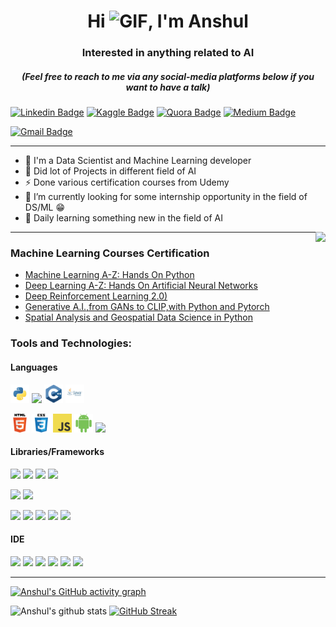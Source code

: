 <h1 align="center">Hi <img height=30 width=30 alt="GIF" src="https://raw.githubusercontent.com/MartinHeinz/MartinHeinz/master/wave.gif" />, I'm Anshul</h1>
<h3 align="center">Interested in anything related to AI</h3>


<!-- ![](https://komarev.com/ghpvc/?username=Gladiator07) -->

<h5 align="center"><i>(Feel free to reach to me via any social-media platforms below if you want to have a talk)</i></h5>


[![Linkedin Badge](https://img.shields.io/badge/-Anshul_Vaidya-blue?style=flat&logo=Linkedin&logoColor=white&link=https://www.linkedin.com/in/anshul-vaidya-51808715b/)](https://www.linkedin.com/in/anshul-vaidya-51808715b)
[![Kaggle Badge](https://img.shields.io/badge/-Kaggle-1ca0f1?style=flat&labelColor=1ca0f1&logo=Kaggle&logoColor=white&link=https://www.kaggle.com/avi111297)](https://www.kaggle.com/avi111297)
[![Quora Badge](https://img.shields.io/badge/-Quora-47CCCC?style=flat&logo=Quora&logoColor=red&link=https://www.quora.com/profile/Anshul-Vaidya-5)](https://www.quora.com/profile/Anshul-Vaidya-5)
[![Medium Badge](https://img.shields.io/badge/-Anshul-1ca0f1?style=flat&labelColor=white&logo=Medium&logoColor=black&link=https://medium.com/@anshul.vaidya1997)](https://medium.com/@anshul.vaidya1997)
<!-- [![Medium Badge](https://img.shields.io/badge/-Atharva_Ingle-black?style=flat&logo=Medium&logoColor=white&labelColor=black&link=https://atharvaaingle.medium.com/)](https://atharvaaingle.medium.com/) -->
 [![Gmail Badge](https://img.shields.io/badge/-anshulvaidya-c14438?style=flat&logo=Gmail&logoColor=white&link=mailto:anshul.vaidya1997@gmail.com)](mailto:anshul.vaidya1997@gmail.com) 


<!-- [<img src="https://github.com/sciencepal/sciencepal/blob/master/assets/discord-round.svg" width="3.5%"/>](https://discord.gg/MnUUbHe)
[<img src="https://img.icons8.com/color/48/000000/twitter.png" width="3.5%"/>](https://twitter.com/sciencepal)
[<img src="https://img.icons8.com/color/48/000000/linkedin.png" width="3.5%"/>](https://www.linkedin.com/in/adityapal1/)
[<img src="https://img.icons8.com/fluent/48/000000/facebook-new.png" width="3.5%"/>](https://www.facebook.com/sciencepal/)
[<img src="https://img.icons8.com/fluent/48/000000/instagram-new.png" width="3.5%"/>](https://www.instagram.com/aditya_sciencepal/)
<a href="mailto:aditya.pal.science@gmail.com"> <img src="https://img.icons8.com/fluent/48/000000/gmail.png" width="3.5%"/> </a> -->

---

<!-- <img align="right" src="https://cdn-bccfn.nitrocdn.com/dQvfjUMKmSakXspPACqmZNbJZBsJTrQs/assets/static/optimized/rev-ad35e05/oeeysgepuyd/wp-content/uploads/2018/11/26J2.png" /> -->
<!-- <img align="right" alt="GIF" src="https://media.giphy.com/media/ITRemFlr5tS39AzQUL/giphy.gif" /> -->



- 🔭 I'm a Data Scientist and Machine Learning developer
- 🌱 Did lot of Projects in different field of AI
- ⚡ Done various certification courses from Udemy
- 🤔 I’m currently looking for some internship opportunity in the field of DS/ML 😁
- 🎉 Daily learning something new in the field of AI
<!-- - ⚡ Fun fact: I am a Kaggle 3X Expert and highly active [there](https://www.kaggle.com/atharvaingle) -->


<img align="right" src="https://cdn-bccfn.nitrocdn.com/dQvfjUMKmSakXspPACqmZNbJZBsJTrQs/assets/static/optimized/rev-ad35e05/oeeysgepuyd/wp-content/uploads/2018/11/26J2.png" />
<!--
### I am currently working on:
- ⚡**AUTO-TAB**⚡ - an end-to-end automated Machine Learning Library to tackle any Tabular Dataset
-->

---



###  Machine Learning Courses Certification

<!-- YOUTUBE:START -->
- [Machine Learning A-Z: Hands On Python](https://www.udemy.com/certificate/UC-97e74150-8800-46ca-80d9-4d4c082395c1/?utm_campaign=email&utm_source=sendgrid.com&utm_medium=email)
- [Deep Learning A-Z: Hands On Artificial Neural Networks](https://www.udemy.com/certificate/UC-bf2fae6d-3f94-4165-91ba-3532904c40f8/?utm_campaign=email&utm_source=sendgrid.com&utm_medium=email)
- [Deep Reinforcement Learning 2.0)](https://www.udemy.com/certificate/UC-cab746ee-1f44-422a-bf9c-58db41d551f1/?utm_campaign=email&utm_source=sendgrid.com&utm_medium=email)
- [Generative A.I.,from GANs to CLIP,with Python and Pytorch](https://www.udemy.com/certificate/UC-195d70db-ab7e-4157-a027-222b73622626/)
- [Spatial Analysis and Geospatial Data Science in Python](https://www.udemy.com/certificate/UC-904e6bf7-2816-4cbc-b71f-744a2ee40b6d/)
<!-- - [How to Edge Cache GraphQL APIs // Max Stoiber React Advanced London Interview](https://www.youtube.com/watch?v=zAXG-c_JrkQ) -->
<!-- YOUTUBE:END -->

<!-- ➡️ [more videos...](https://youtube.com/codestackr) --> 
<!--
---

### Recent Projects 🎉🎉
- [Harvestify](https://github.com/Gladiator07/Harvestify)
- [JARVIS](https://github.com/Gladiator07/JARVIS)
- [Text to Image Synthesis using AttnGAN](https://github.com/Gladiator07/Text-to-image-synthesis-with-AttnGAN)
- [Handwritten Digit Classification in pure C++ (without any external libraries)](https://github.com/Gladiator07/Neural-Network-from-scratch-in-CPP)
---
-->
### Tools and Technologies:

#### Languages
<code><img height="30" src="https://raw.githubusercontent.com/github/explore/80688e429a7d4ef2fca1e82350fe8e3517d3494d/topics/python/python.png"></code>
<code><img height="30" src="https://cdn.iconscout.com/icon/free/png-512/c-programming-569564.png"></code>
<code><img height="30" src="https://raw.githubusercontent.com/github/explore/80688e429a7d4ef2fca1e82350fe8e3517d3494d/topics/cpp/cpp.png"></code>
<code><img height="30" src="https://raw.githubusercontent.com/github/explore/80688e429a7d4ef2fca1e82350fe8e3517d3494d/topics/java/java.png"></code>
<!-- <code><img height="30" src="https://upload.wikimedia.org/wikipedia/commons/thumb/1/1b/R_logo.svg/724px-R_logo.svg.png"></code> -->
<code><img height="30" src="https://raw.githubusercontent.com/github/explore/80688e429a7d4ef2fca1e82350fe8e3517d3494d/topics/html/html.png"></code>
<code><img height="30" src="https://raw.githubusercontent.com/github/explore/80688e429a7d4ef2fca1e82350fe8e3517d3494d/topics/css/css.png"></code>
<code><img height="30" src="https://raw.githubusercontent.com/github/explore/80688e429a7d4ef2fca1e82350fe8e3517d3494d/topics/javascript/javascript.png"></code>
<code><img height="30" src="https://raw.githubusercontent.com/github/explore/80688e429a7d4ef2fca1e82350fe8e3517d3494d/topics/android/android.png"></code>
<code><img height="30" src="https://encrypted-tbn0.gstatic.com/images?q=tbn:ANd9GcRs16WwNc7sazxp-21DqqEVpZXyfi-dlKzVaw&usqp=CAU"></code>
<!--<code><img height="30" src="https://upload.wikimedia.org/wikipedia/commons/thumb/2/21/Matlab_Logo.png/534px-Matlab_Logo.png"></code> 
<code><img height="30" src="https://ih1.redbubble.net/image.696005995.4114/st,small,507x507-pad,600x600,f8f8f8.jpg"></code>-->

#### Libraries/Frameworks
<code><img height="30" src="https://upload.wikimedia.org/wikipedia/commons/thumb/0/05/Scikit_learn_logo_small.svg/1280px-Scikit_learn_logo_small.svg.png"></code>
<code><img height="30" src="https://numpy.org/images/logos/numpy.svg"></code>
<code><img height="30" src="https://upload.wikimedia.org/wikipedia/commons/thumb/2/22/Pandas_mark.svg/1200px-Pandas_mark.svg.png"></code>
<code><img height="30" src="https://upload.wikimedia.org/wikipedia/commons/thumb/8/84/Matplotlib_icon.svg/1200px-Matplotlib_icon.svg.png"></code>
<!--<code><img height="30" src="https://user-images.githubusercontent.com/315810/92161415-9e357100-edfe-11ea-917d-f9e33fd60741.png"></code> -->
<code><img height="30" src="https://www.pngitem.com/pimgs/m/31-310639_pytorch-logo-png-transparent-png.png"></code>
<code><img height="30" src="https://upload.wikimedia.org/wikipedia/commons/thumb/2/2d/Tensorflow_logo.svg/1200px-Tensorflow_logo.svg.png"></code>
<!--<code><img height="30" src="https://ih1.redbubble.net/image.405700150.0170/st,small,507x507-pad,600x600,f8f8f8.u5.jpg"></code>-->
<code><img height="30" src="https://huggingface.co/favicon.ico"></code> 
<code><img height="30" src="https://icon2.cleanpng.com/20180802/iwp/kisspng-flask-by-example-python-web-framework-bottle-lico-softwares-websites-press-services-product-5b634c8e416770.5741331515332343182679.jpg"></code>
<code><img height="30" src="https://icon-library.com/images/django-icon/django-icon-0.jpg"></code>
<code><img height="30" src="https://www.pinclipart.com/picdir/middle/519-5199129_ajax-libraries-ajax-web-development-logo-clipart.png"></code>
<code><img height="30" src="https://p.kindpng.com/picc/s/29-293797_jquery-logo-jquery-2018-png-transparent-png.png"></code>
<!-- <code><img height="30" src="https://docs.streamlit.io/en/0.79.0/_static/favicon.png"></code> -->

#### IDE
<code><img height="30" src="https://colab.research.google.com/img/colab_favicon_256px.png"></code>
<code><img height="30" src="https://upload.wikimedia.org/wikipedia/commons/thumb/9/9a/Visual_Studio_Code_1.35_icon.svg/1024px-Visual_Studio_Code_1.35_icon.svg.png"></code>
<code><img height="30" src="https://www.psych.mcgill.ca/labs/mogillab/anaconda2/pkgs/anaconda-navigator-1.4.3-py27_0/lib/python2.7/site-packages/anaconda_navigator/static/images/anaconda-icon-1024x1024.png"></code>
<code><img height="30" src="https://www.freesoftwarefiles.com/wp-content/uploads/2017/04/NetBeans-IDE-8.2-Free-Download.png"></code>
<code><img height="30" src="https://encrypted-tbn0.gstatic.com/images?q=tbn:ANd9GcRtGUm5zkdFAIt09uGWEdMYnlj1E7EX_YBwhw&usqp=CAU"></code>
<code><img height="30" src="https://1.bp.blogspot.com/-h9D36wzWc1E/WRHtrvRXlyI/AAAAAAAABPI/3MGZ1bpRPTYYxFWOkV-QwsXzY9klH-84gCLcB/s1600/code%2Bblock%2Blogo.jpg"></code>



<!--<code><img height="30" src="https://www.finsmes.com/wp-content/uploads/2018/10/paperspace.png"></code>
<code><img height="30" src="https://image.flaticon.com/icons/png/512/873/873120.png"></code>
<code><img height="30" src="https://avatars2.githubusercontent.com/u/2810941?v=3&s=96"></code>
<code><img height="30" src="https://raw.githubusercontent.com/github/explore/80688e429a7d4ef2fca1e82350fe8e3517d3494d/topics/aws/aws.png"></code>
<code><img height="30" src="https://image.flaticon.com/icons/png/512/873/873107.png"></code>
-->

<!--
#### Others
<code><img height="30" src="https://upload.wikimedia.org/wikipedia/commons/thumb/9/9a/Visual_Studio_Code_1.35_icon.svg/1024px-Visual_Studio_Code_1.35_icon.svg.png"></code>
<code><img height="30" src="https://www.psych.mcgill.ca/labs/mogillab/anaconda2/pkgs/anaconda-navigator-1.4.3-py27_0/lib/python2.7/site-packages/anaconda_navigator/static/images/anaconda-icon-1024x1024.png"></code>
<code><img height="30" src="https://raw.githubusercontent.com/github/explore/80688e429a7d4ef2fca1e82350fe8e3517d3494d/topics/git/git.png"></code>
<code><img height="30" src="https://www.docker.com/sites/default/files/d8/2019-07/vertical-logo-monochromatic.png"></code>
<code><img height="30" src="https://cdn.iconscout.com/icon/free/png-512/notion-1693557-1442598.png"></code>
<code><img height="30" src="https://raw.githubusercontent.com/github/explore/80688e429a7d4ef2fca1e82350fe8e3517d3494d/topics/terminal/terminal.png"></code>  -->

<!--
#### Operating System
<code><img height="30" src="https://github.com/EgoistDeveloper/operating-system-logos/blob/master/src/48x48/UBT.png"></code>
<code><img height="30" src="https://github.com/EgoistDeveloper/operating-system-logos/blob/master/src/48x48/WIN.png"></code>
<code><img height="30" src="https://github.com/EgoistDeveloper/operating-system-logos/blob/master/src/48x48/mac.png?raw=true"></code>

#### Hardware
<code><img height="30" src="https://brandslogos.com/wp-content/uploads/images/large/arduino-logo-1.png"></code>
<code><img height="30" src="https://raw.githubusercontent.com/iiiypuk/rpi-icon/master/raspberry-pi-logo_resized_256.png"></code>
<code><img height="30" src="https://avatars.githubusercontent.com/u/47798062?s=200&v=4"></code>
<code><img height="30" src="https://www.saashub.com/images/app/service_logos/45/52b54fa6b6bc/large.png?1555655428"></code>
-->
---
[![Anshul's GitHub activity graph](https://activity-graph.herokuapp.com/graph?username=Anshul503&theme=react-dark&hide_border=true)](https://github.com/Anshul503/)

![Anshul's github stats](https://github-readme-stats.vercel.app/api?username=Anshul503&theme=tokyonight&show_icons=true) [![GitHub Streak](https://github-readme-streak-stats.herokuapp.com?user=Anshul503&theme=tokyonight)](https://git.io/streak-stats)
